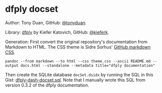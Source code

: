 dfply docset
============

Author: Tony Duan, GitHub: [@tonyduan](http://github.com/tonyduan).

Library: [dfply](https://github.com/kieferk/dfply) by Kiefer Katovich, GitHub: [@kieferk](https://github.com/kieferk).

Generation: First convert the original repository's documentation from Markdown to HTML. The CSS theme is Sidre Sorhus' [GitHub markdown CSS](https://github.com/sindresorhus/github-markdown-css).

`pandoc --from markdown --to html --css theme.css --ascii README.md --output docs.html --standalone --metadata title="dfply documentation"`

Then create the SQLite database `docSet.dsidx` by running the SQL in this Gist: [dfply-dash-docset.sql](https://gist.github.com/tonyduan/8a41d115c5822fef8d3a84c8ece8011c). Note that I manually wrote this SQL from version 0.3.2 of the dfply documentation.
